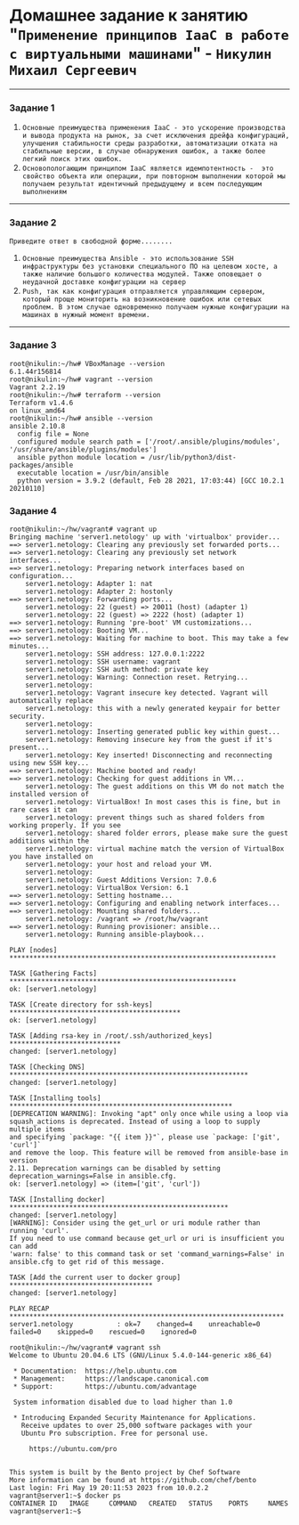 # Домашнее задание к занятию "`Применение принципов IaaC в работе с виртуальными машинами`" - `Никулин Михаил Сергеевич`



---

### Задание 1


1. `Основные преимущества применения IaaC - это ускорение производства и вывода продукта на рынок, за счет исключения дрейфа конфигураций, улучшения стабильности среды разработки, автоматизации отката на стабильные версии, в случае обнаружения ошибок, а также более легкий поиск этих ошибок.`
2. `Основопологающим принципом IaaC является идемпотентность -  это свойство объекта или операции, при повторном выполнении которой мы получаем результат идентичный предыдущему и всем последующим выполнениям`


---

### Задание 2

`Приведите ответ в свободной форме........`

1. `Основные преимущества Ansible - это использование SSH инфраструктуры без установки специального ПО на целевом хосте, а также наличие большого количества модулей. Также оповещает о неудачной доставке конфигурации на сервер`
2. `Push, так как конфигурация отправляется управляющим сервером, который проще мониторить на возникновение ошибок или сетевых проблем. В этом случае одновременно получаем нужные конфигурации на машинах в нужный момент времени.`


---

### Задание 3


```
root@nikulin:~/hw# VBoxManage --version
6.1.44r156814
root@nikulin:~/hw# vagrant --version
Vagrant 2.2.19
root@nikulin:~/hw# terraform --version
Terraform v1.4.6
on linux_amd64
root@nikulin:~/hw# ansible --version
ansible 2.10.8
  config file = None
  configured module search path = ['/root/.ansible/plugins/modules', '/usr/share/ansible/plugins/modules']
  ansible python module location = /usr/lib/python3/dist-packages/ansible
  executable location = /usr/bin/ansible
  python version = 3.9.2 (default, Feb 28 2021, 17:03:44) [GCC 10.2.1 20210110]
```



### Задание 4


```
root@nikulin:~/hw/vagrant# vagrant up
Bringing machine 'server1.netology' up with 'virtualbox' provider...
==> server1.netology: Clearing any previously set forwarded ports...
==> server1.netology: Clearing any previously set network interfaces...
==> server1.netology: Preparing network interfaces based on configuration...
    server1.netology: Adapter 1: nat
    server1.netology: Adapter 2: hostonly
==> server1.netology: Forwarding ports...
    server1.netology: 22 (guest) => 20011 (host) (adapter 1)
    server1.netology: 22 (guest) => 2222 (host) (adapter 1)
==> server1.netology: Running 'pre-boot' VM customizations...
==> server1.netology: Booting VM...
==> server1.netology: Waiting for machine to boot. This may take a few minutes...
    server1.netology: SSH address: 127.0.0.1:2222
    server1.netology: SSH username: vagrant
    server1.netology: SSH auth method: private key
    server1.netology: Warning: Connection reset. Retrying...
    server1.netology:
    server1.netology: Vagrant insecure key detected. Vagrant will automatically replace
    server1.netology: this with a newly generated keypair for better security.
    server1.netology:
    server1.netology: Inserting generated public key within guest...
    server1.netology: Removing insecure key from the guest if it's present...
    server1.netology: Key inserted! Disconnecting and reconnecting using new SSH key...
==> server1.netology: Machine booted and ready!
==> server1.netology: Checking for guest additions in VM...
    server1.netology: The guest additions on this VM do not match the installed version of
    server1.netology: VirtualBox! In most cases this is fine, but in rare cases it can
    server1.netology: prevent things such as shared folders from working properly. If you see
    server1.netology: shared folder errors, please make sure the guest additions within the
    server1.netology: virtual machine match the version of VirtualBox you have installed on
    server1.netology: your host and reload your VM.
    server1.netology:
    server1.netology: Guest Additions Version: 7.0.6
    server1.netology: VirtualBox Version: 6.1
==> server1.netology: Setting hostname...
==> server1.netology: Configuring and enabling network interfaces...
==> server1.netology: Mounting shared folders...
    server1.netology: /vagrant => /root/hw/vagrant
==> server1.netology: Running provisioner: ansible...
    server1.netology: Running ansible-playbook...

PLAY [nodes] *******************************************************************

TASK [Gathering Facts] *********************************************************
ok: [server1.netology]

TASK [Create directory for ssh-keys] *******************************************
ok: [server1.netology]

TASK [Adding rsa-key in /root/.ssh/authorized_keys] ****************************
changed: [server1.netology]

TASK [Checking DNS] ************************************************************
changed: [server1.netology]

TASK [Installing tools] ********************************************************
[DEPRECATION WARNING]: Invoking "apt" only once while using a loop via
squash_actions is deprecated. Instead of using a loop to supply multiple items
and specifying `package: "{{ item }}"`, please use `package: ['git', 'curl']`
and remove the loop. This feature will be removed from ansible-base in version
2.11. Deprecation warnings can be disabled by setting
deprecation_warnings=False in ansible.cfg.
ok: [server1.netology] => (item=['git', 'curl'])

TASK [Installing docker] *******************************************************
changed: [server1.netology]
[WARNING]: Consider using the get_url or uri module rather than running 'curl'.
If you need to use command because get_url or uri is insufficient you can add
'warn: false' to this command task or set 'command_warnings=False' in
ansible.cfg to get rid of this message.

TASK [Add the current user to docker group] ************************************
changed: [server1.netology]

PLAY RECAP *********************************************************************
server1.netology           : ok=7    changed=4    unreachable=0    failed=0    skipped=0    rescued=0    ignored=0

root@nikulin:~/hw/vagrant# vagrant ssh
Welcome to Ubuntu 20.04.6 LTS (GNU/Linux 5.4.0-144-generic x86_64)

 * Documentation:  https://help.ubuntu.com
 * Management:     https://landscape.canonical.com
 * Support:        https://ubuntu.com/advantage

 System information disabled due to load higher than 1.0

 * Introducing Expanded Security Maintenance for Applications.
   Receive updates to over 25,000 software packages with your
   Ubuntu Pro subscription. Free for personal use.

     https://ubuntu.com/pro


This system is built by the Bento project by Chef Software
More information can be found at https://github.com/chef/bento
Last login: Fri May 19 20:11:53 2023 from 10.0.2.2
vagrant@server1:~$ docker ps
CONTAINER ID   IMAGE     COMMAND   CREATED   STATUS    PORTS     NAMES
vagrant@server1:~$
```


